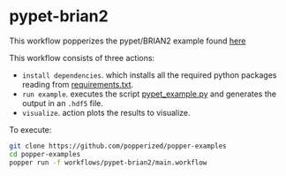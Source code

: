 # pypet-brian2

This workflow popperizes the pypet/BRIAN2 example found [here](https://pypet.readthedocs.io/en/latest/examplesdoc/example_23.html)

This workflow consists of three actions:
  * `install dependencies`. which installs all the required python packages reading from [requirements.txt](./requirement.txt).
  * `run example`. executes the script [pypet_example.py](./scripts/pypet_example.py) and generates the output in an `.hdf5` file.
  * `visualize`. action plots the results to visualize. 

To execute:

```bash
git clone https://github.com/popperized/popper-examples
cd popper-examples
popper run -f workflows/pypet-brian2/main.workflow
```
